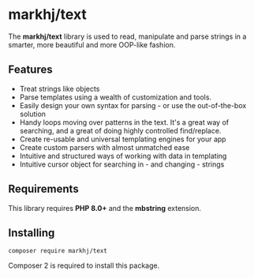 # markhj/text
The **markhj/text** library is used to read, manipulate and parse strings in a smarter, more beautiful and more OOP-like fashion.

## Features
* Treat strings like objects
* Parse templates using a wealth of customization and tools.
* Easily design your own syntax for parsing - or use the out-of-the-box solution
* Handy loops moving over patterns in the text. It's a great way of searching, and a great of doing highly controlled find/replace.
* Create re-usable and universal templating engines for your app
* Create custom parsers with almost unmatched ease
* Intuitive and structured ways of working with data in templating
* Intuitive cursor object for searching in - and changing - strings

## Requirements
This library requires **PHP 8.0+** and the **mbstring** extension.

## Installing
```
composer require markhj/text
```
Composer 2 is required to install this package.
